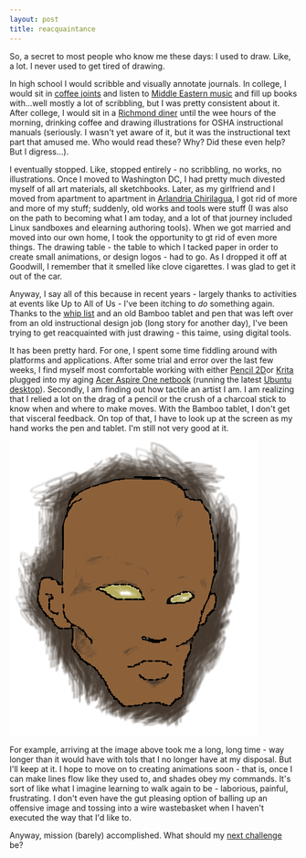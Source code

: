 ```yaml
---
layout: post
title: reacquaintance
---
```


So, a secret to most people who know me these days: I used to draw. Like, a lot. I never used to get tired of drawing. 

In high school I would scribble and visually annotate journals. In college, I would sit in [coffee joints](http://web.wm.edu/so/meridian/) and listen to [Middle Eastern music](http://www.wm.edu/as/music/ensembles/nontraditional/meme/) and fill up books with...well mostly a lot of scribbling, but I was pretty consistent about it. After college, I would sit in a [Richmond diner](http://www.yelp.com/biz/4th-st-cafe-richmond) until the wee hours of the morning, drinking coffee and drawing illustrations for OSHA instructional manuals (seriously. I wasn't yet aware of it, but it was the instructional text part that amused me. Who would read these? Why? Did these even help? But I digress...). 

I eventually stopped. Like, stopped entirely - no scribbling, no works, no illustrations. Once I moved to Washington DC, I had pretty much divested myself of all art materials, all sketchbooks. Later, as my girlfriend and I moved from apartment to apartment in [Arlandria Chirilagua](http://www.apartmentratings.com/va/alexandria/arlandria-chirilagua-housing_703836915122305/), I got rid of more and more of my stuff; suddenly, old works and tools were stuff (I was also on the path to becoming what I am today, and a lot of that journey included Linux sandboxes and elearning authoring tools). When we got married and moved into our own home, I took the opportunity to gt rid of even more things. The drawing table - the table to which I tacked paper in order to create small animations, or design logos - had to go. As I dropped it off at Goodwill, I remember that it smelled like clove cigarettes. I was glad to get it out of the car.

Anyway, I say all of this because in recent years - largely thanks to activities at events like Up to All of Us - I've been itching to _do_ something again. Thanks to the [whip list](http://craigwiggins.github.io/the-whip/) and an old Bamboo tablet and pen that was left over from an old instructional design job (long story for another day), I've been trying to get reacquainted with just drawing - this taime, using digital tools.

It has been pretty hard. For one, I spent some time fiddling around with platforms and applications. After some trial and error over the last few weeks, I find myself most comfortable working with either [Pencil 2D](http://www.pencil2d.org/pencil2d/)or [Krita](https://krita.org/) plugged into my aging [Acer Aspire One netbook](http://upload.wikimedia.org/wikipedia/commons/d/de/Acer_Aspire_One_D250.jpg) (running the latest [Ubuntu desktop](http://www.ubuntu.com/download/desktop)). Secondly, I am finding out how tactile an artist I am. I am realizing that I relied a lot on the drag of a pencil or the crush of a charcoal stick to know when and where to make moves. With the Bamboo tablet, I don't get that visceral feedback. On top of that, I have to look up at the screen as my hand works the pen and tablet. I'm still not very good at it.

![my badly drawn version of a Prescient](/images/prescient.png 'my badly drawn version of a Prescient')

For example, arriving at the image above took me a long, long time - way longer than it would have with tols that I no longer have at my disposal. But I'll keep at it. I hope to move on to creating animations soon - that is, once I can make lines flow like they used to, and shades obey my commands. It's sort of like what I imagine learning to walk again to be - laborious, painful, frustrating. I don't even have the gut pleasing option of balling up an offensive image and tossing into a wire wastebasket when I haven't executed the way that I'd like to.

Anyway, mission (barely) accomplished. What should my [next challenge](http://craigwiggins.github.io/the-whip/) be?

